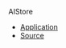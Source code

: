 AIStore
   - [Application](https://systemsplanet.github.io/AIStore)
   - [Source](https://github.com/Systemsplanet/AIStore)
